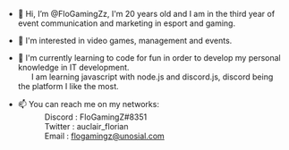 - 👋 Hi, I’m @FloGamingZz, I'm 20 years old and I am in the third year of event communication and marketing in esport and gaming.
- 👀 I'm interested in video games, management and events.
- 🌱 I'm currently learning to code for fun in order to develop my personal knowledge in IT development. <br> &nbsp; &nbsp; &nbsp; I am learning javascript with node.js and discord.js, discord being the platform I like the most.

- 📫 You can reach me on my networks:
          <br> &nbsp; &nbsp; &nbsp; &nbsp; &nbsp; &nbsp; Discord : FloGamingZ#8351<br>
          &nbsp; &nbsp; &nbsp; &nbsp; &nbsp; &nbsp; Twitter : auclair_florian<br>
          &nbsp; &nbsp; &nbsp; &nbsp; &nbsp; &nbsp; Email : flogamingz@unosial.com

<!---
FloGamingZz/FloGamingZz is a ✨ special ✨ repository because its `README.md` (this file) appears on your GitHub profile.
You can click the Preview link to take a look at your changes.
--->
